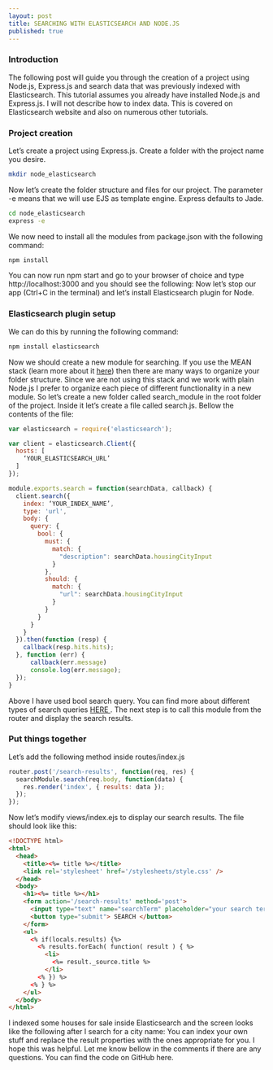 ```yaml
---
layout: post
title: SEARCHING WITH ELASTICSEARCH AND NODE.JS
published: true
---
```


### Introduction
The following post will guide you through the creation of a project using Node.js, Express.js and search data that was previously indexed with Elasticsearch.
This tutorial assumes you already have installed Node.js and Express.js.
I will not describe how to index data. This is covered on Elasticsearch website and also on numerous other tutorials.

### Project creation
Let’s create a project using Express.js. Create a folder with the project name you desire.
``` bash
mkdir node_elasticsearch
```
Now let’s create the folder structure and files for our project. The parameter -e means that we will use EJS as template engine. Express defaults to Jade.
``` bash
cd node_elasticsearch
express -e
```
We now need to install all the modules from package.json with the following command:
``` bash
npm install
```
You can now run npm start and go to your browser of choice and type http://localhost:3000 and you should see the following:
Now let’s stop our app (Ctrl+C in the terminal) and let’s install Elasticsearch plugin for Node. 

### Elasticsearch plugin setup
We can do this by running the following command:
``` bash
npm install elasticsearch
```
Now we should create a new module for searching. If you use the MEAN stack (learn more about it <a href>here<a>) then there are many ways to organize your folder structure. Since we are not using this stack and we work with plain Node.js I prefer to organize each piece of different functionality in a new module. So let’s create a new folder called search_module in the root folder of the project. Inside it let’s create a file called search.js. Bellow the contents of the file:
``` javascript
var elasticsearch = require('elasticsearch');

var client = elasticsearch.Client({
  hosts: [
    ‘YOUR_ELASTICSEARCH_URL’
  ]
});

module.exports.search = function(searchData, callback) {
  client.search({
    index: ‘YOUR_INDEX_NAME’,
    type: 'url',
    body: {
      query: {
        bool: {
          must: {
            match: {
              "description": searchData.housingCityInput
            }
          },
          should: {
            match: {
              "url": searchData.housingCityInput
            }
          }
        }
      }
    }
  }).then(function (resp) {
    callback(resp.hits.hits);
  }, function (err) {
      callback(err.message)
      console.log(err.message);
  });
}
```
Above I have used bool search query. You can find more about different types of search queries <a href> HERE </a>.
The next step is to call this module from the router and display the search results.

### Put things together
Let’s add the following method inside routes/index.js
``` javascript
router.post('/search-results', function(req, res) {
  searchModule.search(req.body, function(data) {
    res.render('index', { results: data });
  });
});
```
Now let’s modify views/index.ejs to display our search results. The file should look like this:
``` html
<!DOCTYPE html>
<html>
  <head>
    <title><%= title %></title>
    <link rel='stylesheet' href='/stylesheets/style.css' />
  </head>
  <body>
    <h1><%= title %></h1>
    <form action='/search-results' method='post'>
      <input type="text" name="searchTerm" placeholder="your search term here">
      <button type="submit"> SEARCH </button>
    </form>
    <ul>
      <% if(locals.results) {%>
        <% results.forEach( function( result ) { %>
          <li>
            <%= result._source.title %>
          </li>
        <% }) %>
      <% } %>
    </ul>
  </body>
</html>
```
I indexed some houses for sale inside Elasticsearch and the screen looks like the following after I search for a city name:
You can index your own stuff and replace the result properties with the ones appropriate for you.
I hope this was helpful. Let me know bellow in the comments if there are any questions. 
You can find the code on GitHub here.
